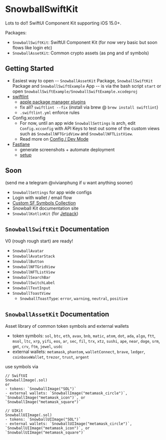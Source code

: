 # SnowballSwiftKit

Lots to do!! SwiftUI Component Kit supporting iOS 15.0+.

Packages: 
- `SnowballSwiftKit`: SwiftUI Component Kit (for now very basic but soon flows like login etc)
- `SnowballAssetKit`: Common crypto assets (as png and sf symbols)

## Getting Started

- Easiest way to open -- `SnowballAssetKit` Package, `SnowballSwiftKit` Package and `SnowballSwiftExample` App -- is via the bash script `start` or open `SnowballSwiftExample/SnowballSwiftExample.xcodeproj`
- [swiftlint](https://github.com/realm/SwiftLint)
    - [apple package manager plugins](https://github.com/apple/swift-package-manager/blob/main/Documentation/Plugins.md)
    - fix all? `swiftlint --fix` (install via brew @ `brew install swiftlint`)
    - `.swiftlint.yml` enforce rules
- Config.xcconfig
    - For now, until an app wide `SnowballSettings` is arch, edit `Config.xcconfig` with API Keys to test out some of the custom views such as `SnowballNFTGridView` and `SnowballNFTListView`. 
    - Read more on [Config / Dev Mode](https://nshipster.com/xcconfig/)
- [Fastlane](https://fastlane.tools)
    - generate screenshots + automate deployment
    - [setup](https://docs.fastlane.tools/getting-started/ios/setup/)

## Soon 
(send me a telegram @vivianphung if u want anything sooner)
- `SnowballSettings` for app wide configs
- Login with wallet / email flow
- [Custom SF Symbols Collection](https://www.david-smith.org/blog/2023/01/23/design-notes-18/)
- Snowball Kit documentation site
- `SnowballKotlinKit` (for [Jetpack](https://developer.android.com/jetpack))

## `SnowballSwiftKit` Documentation

V0 (rough rough start) are ready! 

- `SnowballAvatar`
- `SnowballAvatarStack`
- `SnowballButton`
- `SnowballNFTGridView`
- `SnowballNFTListView`
- `SnowballSearchBar`
- `SnowballSwitchLabel`
- `SnowballTextInput`
- `SnowballToastView`
    - `SnowballToastType`: `error`, `warning`, `neutral`, `positive`

## `SnowballAssetKit` Documentation

Asset library of common token symbols and external wallets
- token symbols: `sol`, `btc`, `eth`, `avax`, `bnb`, `matic`, `atom`, `dot`, `ada`, `algo`, `ftt`, `msol`, `ltc`, `xrp`, `yifi`, `eos`, `ar`, `sec`, `fil`, `trx`, `xtz`, `sushi`, `ape`, `near`, `doge`, `srm`, `gmt`, `crv`, `ftm`, `jewel`, `usdc`
- external wallets: `metamask`, `phantom`, `walletConnect`, `brave`, `ledger`, `coinbaseWallet`, `trezor`, `trust`, `argent`

use symbols via 

```
// SwiftUI
SnowballImage(.sol) 
or
- tokens: `SnowballImage("SOL")`
- external wallets: `SnowballImage("metamask_circle")`, `SnowballImage("metamask_icon")`, or `SnowballImage("metamask_square")`

// UIKit
SnowballUIImage(.sol)
- tokens: `SnowballUIImage("SOL")`
- external wallets: `SnowballUIImage("metamask_circle")`, `SnowballUIImage("metamask_icon")`, or `SnowballUIImage("metamask_square")`
```
